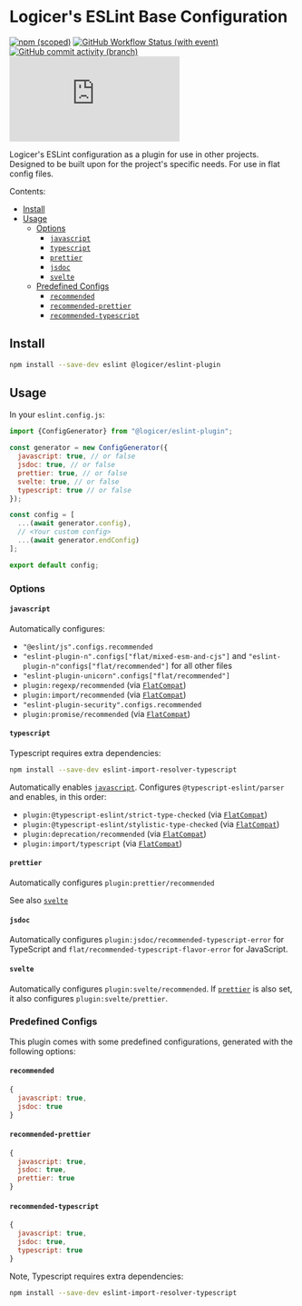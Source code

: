 # Logicer's ESLint Base Configuration

[![npm (scoped)](https://img.shields.io/npm/v/%40logicer/eslint-plugin)](https://www.npmjs.com/package/@logicer/eslint-plugin)
[![GitHub Workflow Status (with event)](https://img.shields.io/github/actions/workflow/status/Logicer16/eslint-plugin/style.yml)](https://github.com/Logicer16/eslint-plugin/actions)
[![GitHub commit activity (branch)](https://img.shields.io/github/commit-activity/m/Logicer16/ESLint-plugin)](https://github.com/Logicer16/eslint-plugin/graphs/contributors)
[![Type Coverage](https://img.shields.io/badge/dynamic/json.svg?label=type%20coverage&suffix=%&query=$.typeCoverage.atLeast&uri=https%3A%2F%2Fraw.githubusercontent.com%2FLogicer16%2Feslint-plugin%2Fmain%2Fpackage.json)](https://github.com/plantain-00/type-coverage)

Logicer's ESLint configuration as a plugin for use in other projects. Designed to be built upon for the project's specific needs. For use in flat config files.

Contents:

- [Install](#install)
- [Usage](#usage)
  - [Options](#options)
    - [`javascript`](#javascript)
    - [`typescript`](#typescript)
    - [`prettier`](#prettier)
    - [`jsdoc`](#jsdoc)
    - [`svelte`](#svelte)
  - [Predefined Configs](#predefined-configs)
    - [`recommended`](#recommended)
    - [`recommended-prettier`](#recommended-prettier)
    - [`recommended-typescript`](#recommended-typescript)

## Install

```sh
npm install --save-dev eslint @logicer/eslint-plugin
```

## Usage

In your `eslint.config.js`:

```js
import {ConfigGenerator} from "@logicer/eslint-plugin";

const generator = new ConfigGenerator({
  javascript: true, // or false
  jsdoc: true, // or false
  prettier: true, // or false
  svelte: true, // or false
  typescript: true // or false
});

const config = [
  ...(await generator.config),
  // <Your custom config>
  ...(await generator.endConfig)
];

export default config;
```

### Options

#### `javascript`

Automatically configures:

- `"@eslint/js".configs.recommended`
- `"eslint-plugin-n".configs["flat/mixed-esm-and-cjs"]` and `"eslint-plugin-n"configs["flat/recommended"]` for all other files
- `"eslint-plugin-unicorn".configs["flat/recommended"]`
- `plugin:regexp/recommended` (via [`FlatCompat`](https://github.com/eslint/eslintrc#usage))
- `plugin:import/recommended` (via [`FlatCompat`](https://github.com/eslint/eslintrc#usage))
- `"eslint-plugin-security".configs.recommended`
- `plugin:promise/recommended` (via [`FlatCompat`](https://github.com/eslint/eslintrc#usage))

#### `typescript`

Typescript requires extra dependencies:

```sh
npm install --save-dev eslint-import-resolver-typescript
```

Automatically enables [`javascript`](#javascript). Configures `@typescript-eslint/parser` and enables, in this order:

- `plugin:@typescript-eslint/strict-type-checked` (via [`FlatCompat`](https://github.com/eslint/eslintrc#usage))
- `plugin:@typescript-eslint/stylistic-type-checked` (via [`FlatCompat`](https://github.com/eslint/eslintrc#usage))
- `plugin:deprecation/recommended` (via [`FlatCompat`](https://github.com/eslint/eslintrc#usage))
- `plugin:import/typescript` (via [`FlatCompat`](https://github.com/eslint/eslintrc#usage))

#### `prettier`

Automatically configures `plugin:prettier/recommended`

See also [`svelte`](#svelte)

#### `jsdoc`

Automatically configures `plugin:jsdoc/recommended-typescript-error` for TypeScript and `flat/recommended-typescript-flavor-error` for JavaScript.

#### `svelte`

Automatically configures `plugin:svelte/recommended`.
If [`prettier`](#prettier) is also set, it also configures `plugin:svelte/prettier`.

### Predefined Configs

This plugin comes with some predefined configurations, generated with the following options:

#### `recommended`

```js
{
  javascript: true,
  jsdoc: true
}
```

#### `recommended-prettier`

```js
{
  javascript: true,
  jsdoc: true,
  prettier: true
}
```

#### `recommended-typescript`

```js
{
  javascript: true,
  jsdoc: true,
  typescript: true
}
```

Note, Typescript requires extra dependencies:

```sh
npm install --save-dev eslint-import-resolver-typescript
```
